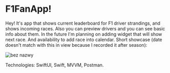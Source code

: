 # F1FanApp!

Hey! It's app that shows current leaderboard for F1 driver strandings, and shows incoming races.
Also you can preview drivers and you can see basic info about them. In the future I'm planning on adding widget that will show next race.
And availability to add race into calendar.
Short showcase (date doesn't match with this in view because I recorded it after season):

![bez nazwy](https://user-images.githubusercontent.com/72507304/215273255-50ec3852-5fb8-459e-b7e1-43bb6458f1ac.gif)


Technologies:
SwiftUI, Swift, MVVM, Postman.
